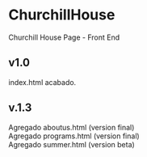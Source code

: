 # ChurchillHouse
Churchill House Page - Front End

v1.0
-------------------
index.html acabado.

v.1.3
-------------------
Agregado aboutus.html (version final) <br>
Agregado programs.html (version final) <br>
Agregado summer.html (version beta)
